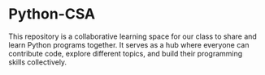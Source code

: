 # Python-CSA
This repository is a collaborative learning space for our class to share and learn Python programs together. It serves as a hub where everyone can contribute code, explore different topics, and build their programming skills collectively.
